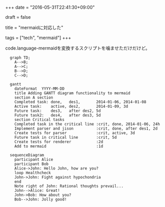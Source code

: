 +++
date = "2016-05-31T22:41:30+09:00"

draft = false

title = "mermaidに対応した"

tags = ["tech", "mermaid"]
+++

code.language-mermaidを変換するスクリプトを噛ませただけだけど。

``` mermaid
  graph TD;
    A-->B;
    A-->C;
    B-->D;
    C-->D;
```

``` mermaid
  gantt
    dateFormat  YYYY-MM-DD
    title Adding GANTT diagram functionality to mermaid
    section A section
    Completed task: done,   des1,       2014-01-06, 2014-01-08
    Active task:    active, des2,       2014-01-09, 3d
    Future task:    des3,   after des2, 5d
    Future task2:   des4,   after des3, 5d
    section Critical tasks
    Completed task in the critical line :crit, done, 2014-01-06, 24h
    Implement parser and jison          :crit, done, after des1, 2d
    Create tests for parser             :crit, active, 3d
    Future task in critical line        :crit, 5d
    Create tests for renderer           :2d
    Add to mermaid                      :1d
```

``` mermaid
  sequenceDiagram
    participant Alice
    participant Bob
    Alice->John: Hello John, how are you?
    loop Healthcheck
    John->John: Fight against hypochondria
    end
    Note right of John: Rational thoughts prevail...
    John-->Alice: Great!
    John->Bob: How about you?
    Bob-->John: Jolly good!
```
